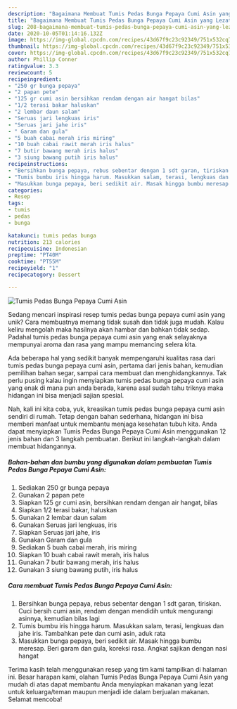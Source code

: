 ```yaml
---
description: "Bagaimana Membuat Tumis Pedas Bunga Pepaya Cumi Asin yang Lezat Sekali"
title: "Bagaimana Membuat Tumis Pedas Bunga Pepaya Cumi Asin yang Lezat Sekali"
slug: 208-bagaimana-membuat-tumis-pedas-bunga-pepaya-cumi-asin-yang-lezat-sekali
date: 2020-10-05T01:14:16.132Z
image: https://img-global.cpcdn.com/recipes/43d67f9c23c92349/751x532cq70/tumis-pedas-bunga-pepaya-cumi-asin-foto-resep-utama.jpg
thumbnail: https://img-global.cpcdn.com/recipes/43d67f9c23c92349/751x532cq70/tumis-pedas-bunga-pepaya-cumi-asin-foto-resep-utama.jpg
cover: https://img-global.cpcdn.com/recipes/43d67f9c23c92349/751x532cq70/tumis-pedas-bunga-pepaya-cumi-asin-foto-resep-utama.jpg
author: Phillip Conner
ratingvalue: 3.3
reviewcount: 5
recipeingredient:
- "250 gr bunga pepaya"
- "2 papan pete"
- "125 gr cumi asin bersihkan rendam dengan air hangat bilas"
- "1/2 terasi bakar haluskan"
- "2 lembar daun salam"
- "Seruas jari lengkuas iris"
- "Seruas jari jahe iris"
- " Garam dan gula"
- "5 buah cabai merah iris miring"
- "10 buah cabai rawit merah iris halus"
- "7 butir bawang merah iris halus"
- "3 siung bawang putih iris halus"
recipeinstructions:
- "Bersihkan bunga pepaya, rebus sebentar dengan 1 sdt garan, tiriskan. Cuci bersih cumi asin, rendam dengan mendidih untuk mengurangi asinnya, kemudian bilas lagi"
- "Tumis bumbu iris hingga harum. Masukkan salam, terasi, lengkuas dan jahe iris. Tambahkan pete dan cumi asin, aduk rata"
- "Masukkan bunga pepaya, beri sedikit air. Masak hingga bumbu meresap. Beri garam dan gula, koreksi rasa. Angkat sajikan dengan nasi hangat"
categories:
- Resep
tags:
- tumis
- pedas
- bunga

katakunci: tumis pedas bunga 
nutrition: 213 calories
recipecuisine: Indonesian
preptime: "PT40M"
cooktime: "PT55M"
recipeyield: "1"
recipecategory: Dessert

---
```



![Tumis Pedas Bunga Pepaya Cumi Asin](https://img-global.cpcdn.com/recipes/43d67f9c23c92349/751x532cq70/tumis-pedas-bunga-pepaya-cumi-asin-foto-resep-utama.jpg)

Sedang mencari inspirasi resep tumis pedas bunga pepaya cumi asin yang unik? Cara membuatnya memang tidak susah dan tidak juga mudah. Kalau keliru mengolah maka hasilnya akan hambar dan bahkan tidak sedap. Padahal tumis pedas bunga pepaya cumi asin yang enak selayaknya mempunyai aroma dan rasa yang mampu memancing selera kita.

Ada beberapa hal yang sedikit banyak mempengaruhi kualitas rasa dari tumis pedas bunga pepaya cumi asin, pertama dari jenis bahan, kemudian pemilihan bahan segar, sampai cara membuat dan menghidangkannya. Tak perlu pusing kalau ingin menyiapkan tumis pedas bunga pepaya cumi asin yang enak di mana pun anda berada, karena asal sudah tahu triknya maka hidangan ini bisa menjadi sajian spesial.




Nah, kali ini kita coba, yuk, kreasikan tumis pedas bunga pepaya cumi asin sendiri di rumah. Tetap dengan bahan sederhana, hidangan ini bisa memberi manfaat untuk membantu menjaga kesehatan tubuh kita. Anda dapat menyiapkan Tumis Pedas Bunga Pepaya Cumi Asin menggunakan 12 jenis bahan dan 3 langkah pembuatan. Berikut ini langkah-langkah dalam membuat hidangannya.

<!--inarticleads1-->

##### Bahan-bahan dan bumbu yang digunakan dalam pembuatan Tumis Pedas Bunga Pepaya Cumi Asin:

1. Sediakan 250 gr bunga pepaya
1. Gunakan 2 papan pete
1. Siapkan 125 gr cumi asin, bersihkan rendam dengan air hangat, bilas
1. Siapkan 1/2 terasi bakar, haluskan
1. Gunakan 2 lembar daun salam
1. Gunakan Seruas jari lengkuas, iris
1. Siapkan Seruas jari jahe, iris
1. Gunakan  Garam dan gula
1. Sediakan 5 buah cabai merah, iris miring
1. Siapkan 10 buah cabai rawit merah, iris halus
1. Gunakan 7 butir bawang merah, iris halus
1. Gunakan 3 siung bawang putih, iris halus




<!--inarticleads2-->

##### Cara membuat Tumis Pedas Bunga Pepaya Cumi Asin:

1. Bersihkan bunga pepaya, rebus sebentar dengan 1 sdt garan, tiriskan. Cuci bersih cumi asin, rendam dengan mendidih untuk mengurangi asinnya, kemudian bilas lagi
1. Tumis bumbu iris hingga harum. Masukkan salam, terasi, lengkuas dan jahe iris. Tambahkan pete dan cumi asin, aduk rata
1. Masukkan bunga pepaya, beri sedikit air. Masak hingga bumbu meresap. Beri garam dan gula, koreksi rasa. Angkat sajikan dengan nasi hangat




Terima kasih telah menggunakan resep yang tim kami tampilkan di halaman ini. Besar harapan kami, olahan Tumis Pedas Bunga Pepaya Cumi Asin yang mudah di atas dapat membantu Anda menyiapkan makanan yang lezat untuk keluarga/teman maupun menjadi ide dalam berjualan makanan. Selamat mencoba!
